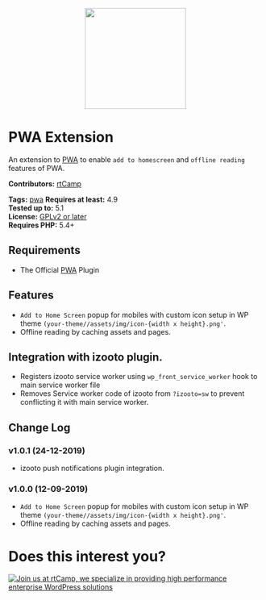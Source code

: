 <p align="center">
<a href="https://rtcamp.com/" target="_blank"><img width="200"src="https://rtcamp.com/wp-content/uploads/2018/04/rtcamp-logo-1.svg"></a>
</p>

# PWA Extension
An extension to [PWA](https://wordpress.org/plugins/pwa/) to enable `add to homescreen` and `offline reading` features of PWA.

**Contributors:** [rtCamp](https://github.com/rtCamp/)

**Tags:** [pwa](https://wordpress.org/plugins/tags/pwa)
**Requires at least:** 4.9  
**Tested up to:** 5.1  
**License:** [GPLv2 or later](http://www.gnu.org/licenses/gpl-2.0.html)  
**Requires PHP:** 5.4+


## Requirements
- The Official [PWA](https://wordpress.org/plugins/pwa/) Plugin

## Features
- `Add to Home Screen` popup for mobiles with custom icon setup in WP theme `(your-theme//assets/img/icon-{width x height}.png'`.
- Offline reading by caching assets and pages.

## Integration with izooto plugin.
- Registers izooto service worker using `wp_front_service_worker` hook to main service worker file
- Removes Service worker code of izooto from `?izooto=sw` to prevent conflicting it with main service worker.

## Change Log

### v1.0.1 (24-12-2019)
- izooto push notifications plugin integration.

### v1.0.0 (12-09-2019)
- `Add to Home Screen` popup for mobiles with custom icon setup in WP theme `(your-theme//assets/img/icon-{width x height}.png'`.
- Offline reading by caching assets and pages.



# Does this interest you?

<a href="https://rtcamp.com/"><img src="https://rtcamp.com/wp-content/uploads/2019/04/github-banner@2x.png" alt="Join us at rtCamp, we specialize in providing high performance enterprise WordPress solutions"></a>

